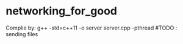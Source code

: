 # networking_for_good
Complie by:
g++ -std=c++11 -o server server.cpp -pthread
#TODO :
sending files

